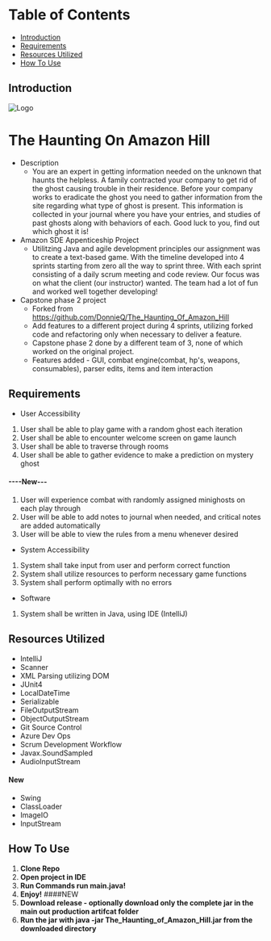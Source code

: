 
# Table of Contents
- [Introduction](#introduction)
- [Requirements](#requirements)
- [Resources Utilized](#resources-utilized)
- [How To Use](#how-to-use)


## Introduction
![Logo](https://i.imgur.com/exMTqBr.png)
# The Haunting On Amazon Hill
- Description 
  - You are an expert in getting information needed on the unknown that haunts the helpless. A family contracted your company to get rid of the ghost causing trouble in their residence. Before your company works to eradicate the ghost you need to gather information from the site regarding what type of ghost is present. This information is collected in your journal where you have your entries, and studies of past ghosts along with behaviors of each. Good luck to you, find out which ghost it is!
- Amazon SDE Appenticeship Project 
  - Utilitzing Java and agile development principles our assignment was to create a text-based game. With the timeline developed into 4 sprints starting from zero all the way to sprint three. With each sprint consisting of a daily scrum meeting and code review. Our focus was on what the client (our instructor) wanted. The team had a lot of fun and worked well together developing!
- Capstone phase 2 project
  - Forked from https://github.com/DonnieQ/The_Haunting_Of_Amazon_Hill 
  - Add features to a different project during 4 sprints, utilizing forked code and refactoring only when necessary to deliver a feature.
  - Capstone phase 2 done by a different team of 3, none of which worked on the original project.
  - Features added - GUI, combat engine(combat, hp's, weapons, consumables), parser edits, items and item interaction
## Requirements

- User Accessibility
1. User shall be able to play game with a random ghost each iteration
2. User shall be able to encounter welcome screen on game launch
3. User shall be able to traverse through rooms
4. User shall be able to gather evidence to make a prediction on mystery ghost
#### ----New---
1. User will experience combat with randomly assigned minighosts on each play through
2. User will be able to add notes to journal when needed, and critical notes are added automatically
3. User will be able to view the rules from a menu whenever desired

- System Accessibility
1. System shall take input from user and perform correct function
2. System shall utilize resources to perform necessary game functions
3. System shall perform optimally with no errors

- Software
1. System shall be written in Java, using IDE (IntelliJ)

## Resources Utilized

- IntelliJ
- Scanner
- XML Parsing utilizing DOM
- JUnit4
- LocalDateTime
- Serializable
- FileOutputStream
- ObjectOutputStream
- Git Source Control
- Azure Dev Ops
- Scrum Development Workflow
- Javax.SoundSampled
- AudioInputStream
#### New
- Swing
- ClassLoader
- ImageIO
- InputStream


## How To Use
1. **Clone Repo**
2. **Open project in IDE**
4. **Run Commands run main.java!**
5. **Enjoy!**
####NEW
1. **Download release - optionally download only the complete jar in the main out production artifcat folder**
2. **Run the jar with java -jar The_Haunting_of_Amazon_Hill.jar from the downloaded directory**
